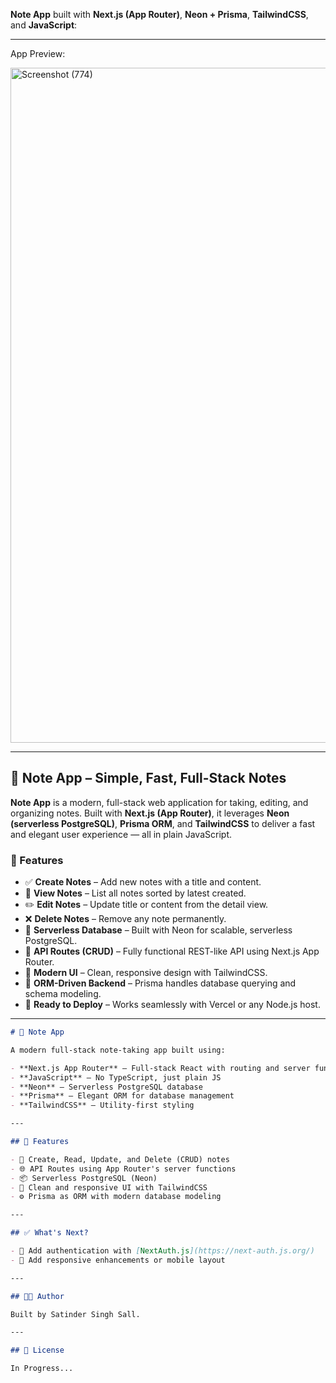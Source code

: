 **Note App** built with **Next.js (App Router)**, **Neon + Prisma**, **TailwindCSS**, and **JavaScript**:

---

App Preview:

<img width="1920" height="1080" alt="Screenshot (774)" src="https://github.com/user-attachments/assets/d72b1b35-0477-4abd-8ad2-9bbb0e8f6cc7" />

---

## 📝 Note App – Simple, Fast, Full-Stack Notes

**Note App** is a modern, full-stack web application for taking, editing, and organizing notes. Built with **Next.js (App Router)**, it leverages **Neon (serverless PostgreSQL)**, **Prisma ORM**, and **TailwindCSS** to deliver a fast and elegant user experience — all in plain JavaScript.

### 🔧 Features

- ✅ **Create Notes** – Add new notes with a title and content.
- 📖 **View Notes** – List all notes sorted by latest created.
- ✏️ **Edit Notes** – Update title or content from the detail view.
- ❌ **Delete Notes** – Remove any note permanently.
- 🔌 **Serverless Database** – Built with Neon for scalable, serverless PostgreSQL.
- 🔄 **API Routes (CRUD)** – Fully functional REST-like API using Next.js App Router.
- 💅 **Modern UI** – Clean, responsive design with TailwindCSS.
- 🧠 **ORM-Driven Backend** – Prisma handles database querying and schema modeling.
- 🚀 **Ready to Deploy** – Works seamlessly with Vercel or any Node.js host.

---

```md
# 📝 Note App

A modern full-stack note-taking app built using:

- **Next.js App Router** – Full-stack React with routing and server functions
- **JavaScript** – No TypeScript, just plain JS
- **Neon** – Serverless PostgreSQL database
- **Prisma** – Elegant ORM for database management
- **TailwindCSS** – Utility-first styling

---

## 🚀 Features

- 📄 Create, Read, Update, and Delete (CRUD) notes
- 🌐 API Routes using App Router's server functions
- 📦 Serverless PostgreSQL (Neon)
- 🎨 Clean and responsive UI with TailwindCSS
- ⚙️ Prisma as ORM with modern database modeling

---

## ✅ What's Next?

- 🔐 Add authentication with [NextAuth.js](https://next-auth.js.org/)
- 📱 Add responsive enhancements or mobile layout

---

## 🧑‍💻 Author

Built by Satinder Singh Sall.

---

## 📄 License

In Progress...
```
